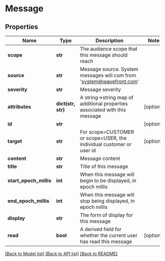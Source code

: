 # Message

## Properties
Name | Type | Description | Notes
------------ | ------------- | ------------- | -------------
**scope** | **str** | The audience scope that this message should reach | 
**source** | **str** | Message source.  System messages will com from &#39;system@wavefront.com&#39; | 
**severity** | **str** | Message severity | 
**attributes** | **dict(str, str)** | A string-&gt;string map of additional properties associated with this message | [optional] 
**id** | **str** |  | [optional] 
**target** | **str** | For scope&#x3D;CUSTOMER or scope&#x3D;USER, the individual customer or user id | [optional] 
**content** | **str** | Message content | 
**title** | **str** | Title of this message | 
**start_epoch_millis** | **int** | When this message will begin to be displayed, in epoch millis | 
**end_epoch_millis** | **int** | When this message will stop being displayed, in epoch millis | 
**display** | **str** | The form of display for this message | 
**read** | **bool** | A derived field for whether the current user has read this message | [optional] 

[[Back to Model list]](../README.md#documentation-for-models) [[Back to API list]](../README.md#documentation-for-api-endpoints) [[Back to README]](../README.md)


